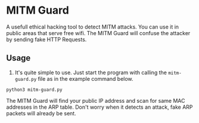 # MITM Guard

A usefull ethical hacking tool to detect MITM attacks. You can use it in public areas that serve free wifi. The MITM Guard will confuse the attacker by sending fake HTTP Requests.

## Usage

1. It's quite simple to use. Just start the program with calling the `mitm-guard.py` file as in the example command below.
```
python3 mitm-guard.py
```

The MITM Guard will find your public IP address and scan for same MAC addresses in the ARP table. Don't worry when it detects an attack, fake ARP packets will already be sent.
